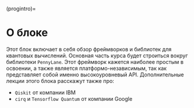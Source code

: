 (progintro)=

# О блоке

Этот блок включает в себя обзор фреймворков и библиотек для квантовых вычислений. Основная часть курса будет строиться вокруг библиотеки `PennyLane`. Этот фреймворк кажется наиболее простым в освоении, а также является платформо-независимым, так как представляет собой именно высокоуровневый API. Дополнительные лекции этого блока расскажут также про:

- `Qiskit` от компании IBM
- `cirq` и `Tensorflow Quantum` от компании Google

